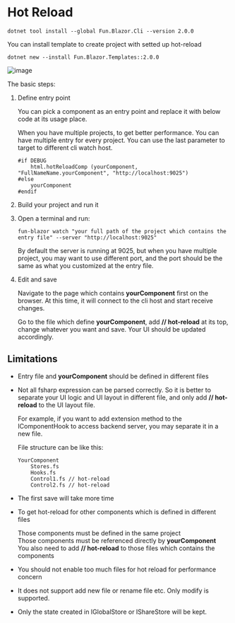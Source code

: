 # Hot Reload

```
dotnet tool install --global Fun.Blazor.Cli --version 2.0.0
```

You can install template to create project with setted up hot-reload

```
dotnet new --install Fun.Blazor.Templates::2.0.0
```

![image](../assets/site-hot-reload.gif)

The basic steps:

1. Define entry point

    You can pick a component as an entry point and replace it with below code at its usage place.

    When you have multiple projects, to get better performance. You can have multiple entry for every project. You can use the last parameter to target to different cli watch host.

    ```
    #if DEBUG       
        html.hotReloadComp (yourComponent, "FullNameName.yourComponent", "http://localhost:9025")
    #else
        yourComponent
    #endif
    ```

2. Build your project and run it

3. Open a terminal and run:

    ```
    fun-blazor watch "your full path of the project which contains the entry file" --server "http://localhost:9025"
    ```

    By default the server is running at 9025, but when you have multiple project, you may want to use different port, and the port should be the same as what you customized at the entry file.

4. Edit and save

    Navigate to the page which contains **yourComponent** first on the browser. At this time, it will connect to the cli host and start receive changes.
    
    Go to the file which define **yourComponent**, add **// hot-reload** at its top, change whatever you want and save. Your UI should be updated accordingly.


## Limitations

- Entry file and **yourComponent** should be defined in different files

- Not all fsharp expression can be parsed correctly. So it is better to separate your UI logic and UI layout in different file, and only add **// hot-reload** to the UI layout file.

    For example, if you want to add extension method to the IComponentHook to access backend server, you may separate it in a new file.

    File structure can be like this:
    ```
    YourComponent
        Stores.fs
        Hooks.fs
        Control1.fs // hot-reload
        Control2.fs // hot-reload
    ```

- The first save will take more time

- To get hot-reload for other components which is defined in different files

    Those components must be defined in the same project  
    Those components must be referenced directly by **yourComponent**  
    You also need to add **// hot-reload** to those files which contains the components 

- You should not enable too much files for hot reload for performance concern

- It does not support add new file or rename file etc. Only modify is supported.

- Only the state created in IGlobalStore or IShareStore will be kept.
